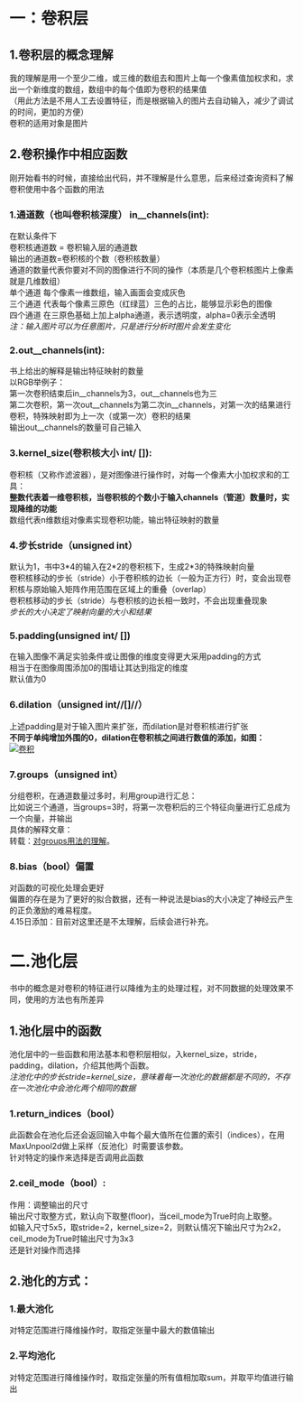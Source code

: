 # 一：卷积层
## 1.卷积层的概念理解
我的理解是用一个至少二维，或三维的数组去和图片上每一个像素值加权求和，求出一个新维度的数组，数组中的每个值即为卷积的结果值  
（用此方法是不用人工去设置特征，而是根据输入的图片去自动输入，减少了调试的时间，更加的方便）  
卷积的适用对象是图片  
## 2.卷积操作中相应函数  
刚开始看书的时候，直接给出代码，并不理解是什么意思，后来经过查询资料了解卷积使用中各个函数的用法  
### 1.通道数（也叫卷积核深度） in__channels(int):  
在默认条件下  
卷积核通道数 = 卷积输入层的通道数  
输出的通道数=卷积核的个数（卷积核数量）  
通道的数量代表你要对不同的图像进行不同的操作（本质是几个卷积核图片上像素就是几维数组）  
单个通道 每个像素一维数组，输入画面会变成灰色  
三个通道 代表每个像素三原色（红绿蓝）三色的占比，能够显示彩色的图像  
四个通道 在三原色基础上加上alpha通道，表示透明度，alpha=0表示全透明  
*注：输入图片可以为任意图片，只是进行分析时图片会发生变化*  
### 2.out__channels(int):  
书上给出的解释是输出特征映射的数量  
以RGB举例子：  
第一次卷积结束后in__channels为3，out__channels也为三  
第二次卷积，第一次out__channels为第二次in__channels，对第一次的结果进行卷积，特殊映射即为上一次（或第一次）卷积的结果  
输出out__channels的数量可自己输入  
### 3.kernel_size(卷积核大小 int/ []):  
卷积核（又称作滤波器），是对图像进行操作时，对每一个像素大小加权求和的工具：  
**整数代表着一维卷积核，当卷积核的个数小于输入channels（管道）数量时，实现降维的功能**  
数组代表n维数组对像素实现卷积功能，输出特征映射的数量  
### 4.步长stride（unsigned int）  
默认为1，书中3\*4的输入在2\*2的卷积核下，生成2\*3的特殊映射向量  
卷积核移动的步长（stride）小于卷积核的边长（一般为正方行）时，变会出现卷积核与原始输入矩阵作用范围在区域上的重叠（overlap）  
卷积核移动的步长（stride）与卷积核的边长相一致时，不会出现重叠现象  
*步长的大小决定了映射向量的大小和结果*  
### 5.padding(unsigned int/ [])  
在输入图像不满足实验条件或让图像的维度变得更大采用padding的方式  
相当于在图像周围添加0的围墙让其达到指定的维度  
默认值为0  
### 6.dilation（unsigned int//[]//）  
上述padding是对于输入图片来扩张，而dilation是对卷积核进行扩张  
**不同于单纯增加外围的0，dilation在卷积核之间进行数值的添加，如图：**  
[![卷积](D:/桌面/2107/卷积.png "卷积")](https://img-blog.csdn.net/20170406230811220?watermark/2/text/aHR0cDovL2Jsb2cuY3Nkbi5uZXQvamlvbmduaW1h/font/5a6L5L2T/fontsize/400/fill/I0JBQkFCMA==/dissolve/70/gravity/Center)  
### 7.groups（unsigned int）  
分组卷积，在通道数量过多时，利用group进行汇总：  
比如说三个通道，当groups=3时，将第一次卷积后的三个特征向量进行汇总成为一个向量，并输出  
具体的解释文章：  
转载：[对groups用法的理解](https://blog.csdn.net/cxx654/article/details/109681004?spm=1001.2101.3001.6661.1&utm_medium=distribute.pc_relevant_t0.none-task-blog-2~default~CTRLIST~default-1.no_search_link&depth_1-utm_source=distribute.pc_relevant_t0.none-task-blog-2~default~CTRLIST~default-1.no_search_link)。  
### 8.bias（bool）偏置  
对函数的可视化处理会更好  
偏置的存在是为了更好的拟合数据，还有一种说法是bias的大小决定了神经云产生的正负激励的难易程度。  
4.15日添加：目前对这里还是不太理解，后续会进行补充。  
  
  
# 二.池化层  
书中的概念是对卷积的特征进行以降维为主的处理过程，对不同数据的处理效果不同，使用的方法也有所差异  
## 1.池化层中的函数  
池化层中的一些函数和用法基本和卷积层相似，入kernel_size，stride，padding，dilation，介绍其他两个函数。  
*注池化中的步长stride=kernel_size，意味着每一次池化的数据都是不同的，不存在一次池化中会池化两个相同的数据*  
### 1.return_indices（bool）  
此函数会在池化后还会返回输入中每个最大值所在位置的索引（indices），在用MaxUnpool2d做上采样（反池化）时需要该参数。  
针对特定的操作来选择是否调用此函数  
### 2.ceil_mode（bool）:  
作用：调整输出的尺寸  
输出尺寸取整方式，默认向下取整(floor)，当ceil_mode为True时向上取整。  
如输入尺寸5x5，取stride=2，kernel_size=2，则默认情况下输出尺寸为2x2，ceil_mode为True时输出尺寸为3x3  
还是针对操作而选择  
## 2.池化的方式：  
### 1.最大池化  
对特定范围进行降维操作时，取指定张量中最大的数值输出  
### 2.平均池化  
对特定范围进行降维操作时，取指定张量的所有值相加取sum，并取平均值进行输出  
